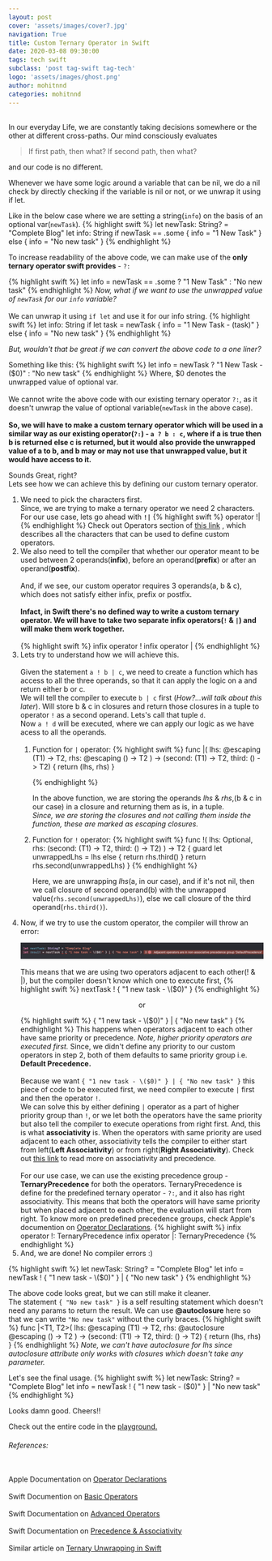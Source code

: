```yaml
---
layout: post
cover: 'assets/images/cover7.jpg'
navigation: True
title: Custom Ternary Operator in Swift
date: 2020-03-08 09:30:00
tags: tech swift
subclass: 'post tag-swift tag-tech'
logo: 'assets/images/ghost.png'
author: mohitnnd
categories: mohitnnd
---
```


<br />
In our everyday Life, we are constantly taking decisions somewhere or the other at different cross-paths. Our mind consciously evaluates
<blockquote> 
<p>If first path, then what? If second path, then what?</p>
</blockquote> 
and our code is no different. 

Whenever we have some logic around a variable that can be nil, we do a nil check by directly checking if the variable is nil or not, or we unwrap it using if let.

Like in the below case where we are setting a string(<code>info</code>) on the basis of an optional var(<code>newTask</code>).
{% highlight swift %}
let newTask: String? = "Complete Blog"
let info: String
if newTask == .some {
    info = "1 New Task"
} else {
    info = "No new task"
}
{% endhighlight %}


To increase readability of the above code, we can make use of the <b>only ternary operator swift provides</b> - <code>?:</code>

{% highlight swift %}
let info = newTask == .some ? "1 New Task" : "No new task"
{% endhighlight %}
<i>Now, what if we want to use the unwrapped value of <code>newTask</code> for our <code>info</code> variable?</i>
<br /> 
<br />
We can unwrap it using <code>if let</code> and use it for our info string.
{% highlight swift %}
let info: String
if let task = newTask {
    info = "1 New Task - \(task)"
} else {
    info = "No new task"
}
{% endhighlight %}

<i>But, wouldn't that be great if we can convert the above code to a one liner?</i>
<br />

Something like this:
{% highlight swift %}
let info = newTask ? "1 New Task - \($0)" : "No new task"
{% endhighlight %}
Where, $0 denotes the unwrapped value of optional var. <br /><br />
We cannot write the above code with our existing ternary operator <code>?:</code>, as it doesn't unwrap the value of optional variable(<code>newTask</code> in the above case).<br /><br />
<b>So, we will have to make a custom ternary operator which will be used in a similar way as our existing operator(<code>?:</code>) -  <code>a ? b : c</code>, where if a is true then b is returned else c is returned, but it would also provide the unwrapped value of a to b, and b may or may not use that unwrapped value, but it would have access to it.</b>


Sounds Great, right?<br /> Lets see how we can achieve this by defining our custom ternary operator.

<ol>
<li> 
We need to pick the characters first.<br /> Since, we are trying to make a ternary operator we need 2 characters. For our use case, lets go ahead with <code><b>!|</b></code>
{% highlight swift %}
operator !|
{% endhighlight %}
Check out Operators section of <a title="this link" href="https://docs.swift.org/swift-book/ReferenceManual/LexicalStructure.html">this link</a> , which describes all the characters that can be used to define custom operators.
</li>
<li> 
We also need to tell the compiler that whether our operator meant to be used between 2 operands(<b>infix</b>), before an operand(<b>prefix</b>) or after an operand(<b>postfix</b>).<br /><br />
And, if we see, our custom operator requires 3 operands(a, b & c), which does not satisfy either infix, prefix or postfix.
<br />
<br />
<b>Infact, in Swift there's no defined way to write a custom ternary operator. We will have to take two separate infix operators(<code>!</code> & <code>|</code>) and will make them work together.</b>
<br />
<br />
{% highlight swift %}
infix operator !
infix operator |
{% endhighlight %}
</li>
<li>
Lets try to understand how we will achieve this.<br /><br />
Given the statement <code>a ! b | c</code>, we need to create a function which has access to all the three operands, so that it can apply the logic on a and return either b or c.<br />
We will tell the compiler to execute <code>b | c</code> first (<i>How?...will talk about this later</i>). 
Will store b & c in closures and return those closures in a tuple to operator <code>!</code> as a second operand. Lets's call that tuple <code>d</code>.<br />
Now <code>a ! d</code> will be executed, where we can apply our logic as we have acess to all the operands. 
<br />
<br />
<ol>
<li>Function for <code>|</code> operator:
{% highlight swift %}
func |<T1, T2>(
    lhs: @escaping (T1) -> T2,
    rhs: @escaping () -> T2
) -> (second: (T1) -> T2, third: () -> T2) {
    return (lhs, rhs)
}

{% endhighlight %}

In the above function, we are storing the operands <i>lhs</i> & <i>rhs</i>,(b & c in our case) in a closure and returning them as is, in a tuple.<br /> <i>Since, we are storing the closures and not calling them inside the function, these are marked as escaping closures.</i> 
</li>
<li> Function for <code>!</code> operator:
{% highlight swift %}
func !<T1, T2>(
    lhs: Optional<T1>,
    rhs: (second: (T1) -> T2, third: () -> T2)
) -> T2 {
    guard let unwrappedLhs = lhs else {
        return rhs.third()
    }
    return rhs.second(unwrappedLhs)
}
{% endhighlight %}

Here, we are unwrapping <i>lhs</i>(a, in our case), and if it's not nil, then we call closure of second operand(b) with the unwrapped value(<code>rhs.second(unwrappedLhs)</code>), else we call closure of the third operand(<code>rhs.third()</code>).
</li>
</ol>
</li>
<li>
Now, if we try to use the custom operator, the compiler will throw an error:
<p><img src="https://raw.githubusercontent.com/m0hitnnd/iOSStack/master/CustomTernaryOperator/DefaultPrecedenceError.png" alt="Default Precedence error" /></p>
This means that we are using two operators adjacent to each other(! & |), but the compiler doesn't know which one to execute first,
{% highlight swift %} nextTask ! { "1 new task - \($0)" } {% endhighlight %}
<p style="text-align:center;">or</p>
{% highlight swift %} { "1 new task - \($0)" } | { "No new task" } {% endhighlight %}
This happens when operators adjacent to each other have same priority or precedence. <i>Note, higher priority operators are executed first.</i> Since, we didn't define any priority to our custom operators in step 2, both of them defaults to same priority group i.e. <b>Default Precedence.</b>
<br />
<br />
Because we want <code>{ "1 new task - \($0)" } | { "No new task" }</code> this piece of code to be executed first, we need compiler to execute <code>|</code> first and then the operator <code>!</code>.
<br />
We can solve this by either defining <code>|</code> operator as a part of higher priority group than <code>!</code>, or we let both the operators have the same priority but also tell the compiler to execute operations from right first. And, this is what <b>associativity</b> is. When the operators with same priority are used adjacent to each other, associativity tells the compiler to either start from left(<b>Left Associativity</b>) or from right(<b>Right Associativity</b>). Check out <a title="this link" href="https://docs.swift.org/swift-book/LanguageGuide/AdvancedOperators.html">this link</a>  to read more on associativity and precedence.
<br />
<br />
For our use case, we can use the existing precedence group - <b>TernaryPrecedence</b> for both the operators. TernaryPrecedence is define for the predefined ternary operator - <code>?:</code>, and it also has right associativity. This means that both the operators will have same priority but when placed adjacent to each other, the evaluation will start from right. To know more on predefined precedence groups, check Apple's documention on <a title="operator declarations" href="https://developer.apple.com/documentation/swift/swift_standard_library/operator_declarations">Operator Declarations</a>.
{% highlight swift %}
infix operator !: TernaryPrecedence
infix operator |: TernaryPrecedence
{% endhighlight %}
</li>
<li> And, we are done! No compiler errors :)
</li>
</ol>
{% highlight swift %}
let newTask: String? = "Complete Blog"
let info = newTask ! { "1 new task - \($0)" } | { "No new task" }
{% endhighlight %}


The above code looks great, but we can still make it cleaner.<br />
The statement <code>{ "No new task" }</code> is a self resulting statement which doesn't need any params to return the result.
We can use <b>@autoclosure</b> here so that we can write <code>"No new task"</code> without the curly braces.
{% highlight swift %}
func |<T1, T2>(
    lhs: @escaping (T1) -> T2,
    rhs: @autoclosure @escaping () -> T2
) -> (second: (T1) -> T2, third: () -> T2) {
    return (lhs, rhs)
}
{% endhighlight %}
<i>Note, we can't have autoclosure for lhs since autoclosure attribute only works with closures which doesn't take any parameter.</i>

Let's see the final usage.
{% highlight swift %}
let newTask: String? = "Complete Blog"
let info = newTask ! { "1 new task - \($0)" } | "No new task"
{% endhighlight %}

Looks damn good. Cheers!!

Check out the entire code in the <a title="custom ternary operator playground" href="https://github.com/m0hitnnd/iOSStack/tree/master/CustomTernaryOperator/CustomTernaryOperator.playground">playground.</a>
<br />

<h6 id="heading6">References:</h6>
<br />
Apple Documentation on <a title="operator declarations" href="https://developer.apple.com/documentation/swift/swift_standard_library/operator_declarations">Operator Declarations</a>
<br />
<br />
Swift Documention on <a title="Basic Operators" href="https://docs.swift.org/swift-book/LanguageGuide/BasicOperators.html">Basic Operators</a>
<br />
<br />
Swift Documentation on <a title="Advanced Operators" href="https://docs.swift.org/swift-book/LanguageGuide/AdvancedOperators.html">Advanced Operators</a>
<br />
<br />
Swift Documentation on <a title="Precedence & Associativity" href="https://docs.swift.org/swift-book/LanguageGuide/AdvancedOperators.html#precedence_and_associativity">Precedence & Associativity</a>
<br />
<br />
Similar article on <a title="ternary-unwrapping" href="https://dev.to/danielinoa/ternary-unwrapping-in-swift-903">Ternary Unwrapping in Swift</a>
<br />
<br />